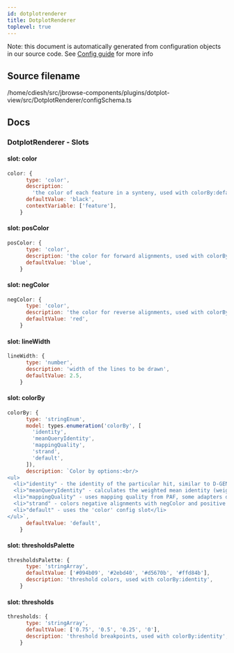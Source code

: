 ```yaml
---
id: dotplotrenderer
title: DotplotRenderer
toplevel: true
---
```


Note: this document is automatically generated from configuration objects in our
source code. See [Config guide](/docs/config_guide) for more info

## Source filename

/home/cdiesh/src/jbrowse-components/plugins/dotplot-view/src/DotplotRenderer/configSchema.ts

## Docs

### DotplotRenderer - Slots

#### slot: color

```js
color: {
      type: 'color',
      description:
        'the color of each feature in a synteny, used with colorBy:default',
      defaultValue: 'black',
      contextVariable: ['feature'],
    }
```

#### slot: posColor

```js
posColor: {
      type: 'color',
      description: 'the color for forward alignments, used with colorBy:strand',
      defaultValue: 'blue',
    }
```

#### slot: negColor

```js
negColor: {
      type: 'color',
      description: 'the color for reverse alignments, used with colorBy:strand',
      defaultValue: 'red',
    }
```

#### slot: lineWidth

```js
lineWidth: {
      type: 'number',
      description: 'width of the lines to be drawn',
      defaultValue: 2.5,
    }
```

#### slot: colorBy

```js
colorBy: {
      type: 'stringEnum',
      model: types.enumeration('colorBy', [
        'identity',
        'meanQueryIdentity',
        'mappingQuality',
        'strand',
        'default',
      ]),
      description: `Color by options:<br/>
<ul>
  <li>"identity" - the identity of the particular hit, similar to D-GENIES, use the other config slots 'thresholds' and 'thresholdsPalette' to define colors for this setting</li>
  <li>"meanQueryIdentity" - calculates the weighted mean identity (weighted by alignment length) of all the hits that the query maps to (e.g. if the query is split aligned to many target, uses their weighted mean. can help show patterns of more related and distant synteny after WGD)</li>
  <li>"mappingQuality" - uses mapping quality from PAF, some adapters don't have this setting</li>
  <li>"strand" - colors negative alignments with negColor and positive alignments with posColor</li>
  <li>"default" - uses the 'color' config slot</li>
</ul>`,
      defaultValue: 'default',
    }
```

#### slot: thresholdsPalette

```js
thresholdsPalette: {
      type: 'stringArray',
      defaultValue: ['#094b09', '#2ebd40', '#d5670b', '#ffd84b'],
      description: 'threshold colors, used with colorBy:identity',
    }
```

#### slot: thresholds

```js
thresholds: {
      type: 'stringArray',
      defaultValue: ['0.75', '0.5', '0.25', '0'],
      description: 'threshold breakpoints, used with colorBy:identity',
    }
```
